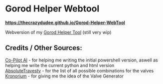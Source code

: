 # Gorod Helper Webtool

__https://thecrazydudee.github.io/Gorod-Helper-WebTool__

Webversion of my [Gorod Helper Tool](https://github.com/TheCraZyDuDee/BO3-Gorod-Krovi-Helper) (still very wip)

## Credits / Other Sources:

[Co-Pilot AI](https://copilot.microsoft.com/) - for helping me writing the initial powershell version, aswell as helping me write the current python and html version<br>
[AbsoluteTravesty](https://www.reddit.com/r/CODZombies/comments/4sr7rv/all_possible_valve_combinationsgorod_krovi_ee_step/) - for the list of all possible combinations for the valves<br>
[Kronorium](https://www.kronorium.com/blackops3/gorodkrovi/) - for giving me the idea of the Valve Generator 
